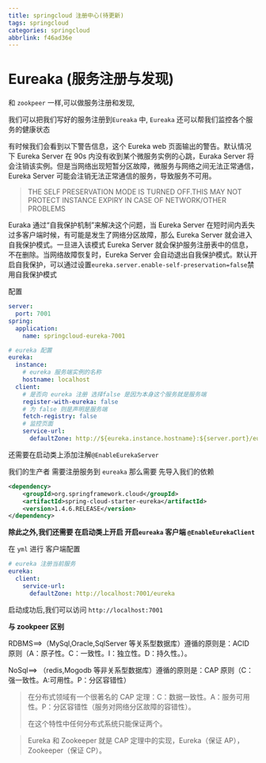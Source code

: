 ```yaml
---
title: springcloud 注册中心(待更新)
tags: springcloud
categories: springcloud
abbrlink: f46ad36e
---
```


# Eureaka (服务注册与发现)

和 `zookpeer` 一样,可以做服务注册和发现,

<!--more-->

我们可以把我们写好的服务注册到`Eureaka` 中, `Eureaka` 还可以帮我们监控各个服务的健康状态

有时候我们会看到以下警告信息，这个 Eureka web 页面输出的警告。默认情况下 Eureka Server 在 90s 内没有收到某个微服务实例的心跳，Euraka Server 将会注销该实例。但是当网络出现短暂分区故障，微服务与网络之间无法正常通信，Eureka Server 可能会注销无法正常通信的服务，导致服务不可用。

> THE SELF PRESERVATION MODE IS TURNED OFF.THIS MAY NOT PROTECT INSTANCE EXPIRY IN CASE OF NETWORK/OTHER PROBLEMS

Euraka 通过“自我保护机制”来解决这个问题，当 Eureka Server 在短时间内丢失过多客户端时候，有可能是发生了网络分区故障，那么 Eureka Server 就会进入自我保护模式。一旦进入该模式 Eureka Server 就会保护服务注册表中的信息，不在删除。当网络故障恢复时，Eureka Server 会自动退出自我保护模式。默认开启自我保护，可以通过设置`eureka.server.enable-self-preservation=false`禁用自我保护模式

配置

```yaml
server:
  port: 7001
spring:
  application:
    name: springcloud-eureka-7001

# eureka 配置
eureka:
  instance:
    # eureka 服务端实例的名称
    hostname: localhost
  client:
    # 是否向 eureka 注册 选择false 是因为本身这个服务就是服务端
    register-with-eureka: false
    # 为 false 则是声明是服务端
    fetch-registry: false
    # 监控页面
    service-url:
      defaultZone: http://${eureka.instance.hostname}:${server.port}/eureka
```

还需要在启动类上添加注解`@EnableEurekaServer`

我们的生产者 需要注册服务到 `eureaka` 那么需要 先导入我们的依赖

```xml
<dependency>
    <groupId>org.springframework.cloud</groupId>
    <artifactId>spring-cloud-starter-eureka</artifactId>
    <version>1.4.6.RELEASE</version>
</dependency>
```

**除此之外,我们还需要 在启动类上开启 开启`eureaka` 客户端 `@EnableEurekaClient`**

在 `yml` 进行 客户端配置

```yaml
# eureka 注册当前服务
eureka:
  client:
    service-url:
      defaultZone: http://localhost:7001/eureka
```

启动成功后,我们可以访问 `http://localhost:7001`

**与 zookpeer 区别**

RDBMS==>（MySql,Oracle,SqlServer 等关系型数据库）遵循的原则是：ACID 原则（A：原子性。C：一致性。I：独立性。D：持久性。）。

NoSql==> （redis,Mogodb 等非关系型数据库）遵循的原则是：CAP 原则（C：强一致性。A:可用性。P：分区容错性）

> 在分布式领域有一个很著名的 CAP 定理：C：数据一致性。A：服务可用性。P：分区容错性（服务对网络分区故障的容错性）。
>
> 在这个特性中任何分布式系统只能保证两个。

> Eureka 和 Zookeeper 就是 CAP 定理中的实现，Eureka（保证 AP），Zookeeper（保证 CP）。
